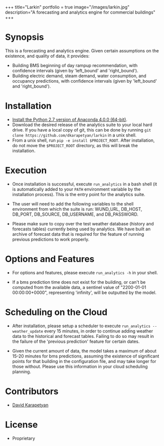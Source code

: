 +++
title="Larkin"
portfolio = true
image="/images/larkin.jpg"
description="A forecasting and analytics engine for commercial buildings"
+++

# Synopsis

This is a forecasting and analytics engine.
Given certain assumptions on the existence, and quality of data, it provides:

* Building BMS beginning of day rampup recommendation, with confidence intervals 
  (given by 'left_bound' and 'right_bound').
* Building electric demand, steam demand, water consumption, and
  occupancy predictions, with confidence intervals (given by 'left_bound' and
  'right_bound').

# Installation

* [Install the Python 2.7 version of 
Anaconda 4.0.0 (64-bit)](https://www.continuum.io/downloads).
* Download the desired release of the analytics suite 
to your local hard drive. If you have a local copy of git, this can be
done by running `git clone https://github.com/dkarapetyan/larkin` in a unix
shell.
* From a unix shell, run `pip -e install $PROJECT_ROOT`. After installation,
do not move the `$PROJECT_ROOT` directory, as this will break the
installation.

# Execution

* Once installation is successful, execute `run_analytics` in a bash shell 
  (it is automatically added to your `PATH` environment variable 
  by the installation process). This is the entry point for the analytics
  suite.

* The user will need to add the following variables to the shell environment from which
  the suite is run: 
  WUND_URL, DB_HOST, DB_PORT, DB_SOURCE, DB_USERNAME, and DB_PASSWORD.
  
* Please make sure to copy over the test weather database (history and forecasts
  tables) currently being used
  by analytics. We have built an archive of forecast data that is required for
  the feature of running previous predictions to work properly.

# Options and Features

* For options and features, please execute `run_analytics -h`
  in your shell. 
 
* If a bms prediction time does not exist for the building, or can't be 
  computed from the available data, a sentinel
  value of "2200-01-01 00:00:00+0000", representing 'infinity', 
  will be outputted by the model. 


# Scheduling on the Cloud

* After installation, please setup a scheduler to
execute `run_analytics --weather_update`
every 15 minutes, in order to continue adding weather data to the historical
and forecast tables. Failing to do so may result in the failure of 
the 'previous prediction' feature for certain dates.

* Given the current amount of data, the model takes a maximum of 
about 15-20 minutes for bms predictions, assuming the existence of significant 
points for that building in the 
configuration file, and may take longer for those without. 
Please use this information in your cloud scheduling planning.

 
# Contributors

* [David Karapetyan](mailto:david.karapetyan@gmail.com)

# License

* Proprietary

